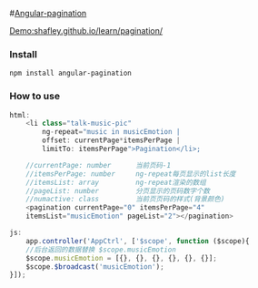 #[Angular-pagination](http://shafley.github.io/learn/pagination/)

[Demo:shafley.github.io/learn/pagination/](http://shafley.github.io/learn/pagination/)

### Install
    npm install angular-pagination
### How to use
```javascript
html:
    <li class="talk-music-pic"
        ng-repeat="music in musicEmotion |
        offset: currentPage*itemsPerPage |
        limitTo: itemsPerPage">Pagination</li>;

    //currentPage: number      当前页码-1
    //itemsPerPage: number     ng-repeat每页显示的list长度
    //itemsList: array         ng-repeat渲染的数组
    //pageList: number         分页显示的页码数字个数
    //numactive: class         当前页页码的样式(背景颜色)
    <pagination currentPage="0" itemsPerPage="4"
    itemsList="musicEmotion" pageList="2"></pagination>
```
```javascript
js:
    app.controller('AppCtrl', ['$scope', function ($scope){
    //后台返回的数据替换 $scope.musicEmotion
    $scope.musicEmotion = [{}, {}, {}, {}, {}, {}];
    $scope.$broadcast('musicEmotion');
}]);
```
